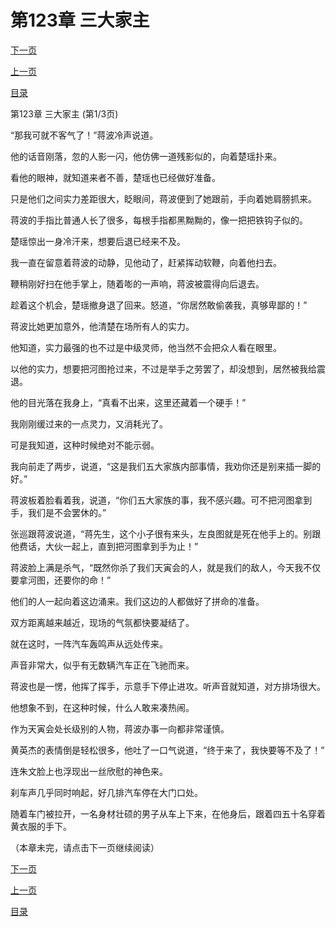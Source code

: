 <h1>第123章   三大家主</h1>
            <div><p><a href="./0367_%E7%AC%AC123%E7%AB%A0_%E4%B8%89%E5%A4%A7%E5%AE%B6%E4%B8%BB.md">下一页</a></p><p><a href="./0365_%E7%AC%AC122%E7%AB%A0_%E8%B6%81%E4%BA%BA%E4%B9%8B%E5%8D%B1.md">上一页</a></p><p><a href="../">目录</a></p></div>
            <div><p>第123章   三大家主 (第1/3页)</p><p>“那我可就不客气了！”蒋波冷声说道。</p><p>他的话音刚落，忽的人影一闪，他仿佛一道残影似的，向着楚瑶扑来。</p><p>看他的眼神，就知道来者不善，楚瑶也已经做好准备。</p><p>只是他们之间实力差距很大，眨眼间，蒋波便到了她跟前，手向着她肩膀抓来。</p><p>蒋波的手指比普通人长了很多，每根手指都黑黝黝的，像一把把铁钩子似的。</p><p>楚瑶惊出一身冷汗来，想要后退已经来不及。</p><p>我一直在留意着蒋波的动静，见他动了，赶紧挥动软鞭，向着他扫去。</p><p>鞭稍刚好扫在他手掌上，随着嘭的一声响，蒋波被震得向后退去。</p><p>趁着这个机会，楚瑶撤身退了回来。怒道，“你居然敢偷袭我，真够卑鄙的！”</p><p>蒋波比她更加意外，他清楚在场所有人的实力。</p><p>他知道，实力最强的也不过是中级灵师，他当然不会把众人看在眼里。</p><p>以他的实力，想要把河图抢过来，不过是举手之劳罢了，却没想到，居然被我给震退。</p><p>他的目光落在我身上，“真看不出来，这里还藏着一个硬手！”</p><p>我刚刚缓过来的一点灵力，又消耗光了。</p><p>可是我知道，这种时候绝对不能示弱。</p><p>我向前走了两步，说道，“这是我们五大家族内部事情，我劝你还是别来插一脚的好。”</p><p>蒋波板着脸看着我，说道，“你们五大家族的事，我不感兴趣。可不把河图拿到手，我们是不会罢休的。”</p><p>张巡跟蒋波说道，“蒋先生，这个小子很有来头，左良图就是死在他手上的。别跟他费话，大伙一起上，直到把河图拿到手为止！”</p><p>蒋波脸上满是杀气，“既然你杀了我们天寅会的人，就是我们的敌人，今天我不仅要拿河图，还要你的命！”</p><p>他们的人一起向着这边涌来。我们这边的人都做好了拼命的准备。</p><p>双方距离越来越近，现场的气氛都快要凝结了。</p><p>就在这时，一阵汽车轰鸣声从远处传来。</p><p>声音非常大，似乎有无数辆汽车正在飞驰而来。</p><p>蒋波也是一愣，他挥了挥手，示意手下停止进攻。听声音就知道，对方排场很大。</p><p>他想象不到，在这种时候，什么人敢来凑热闹。</p><p>作为天寅会处长级别的人物，蒋波办事一向都非常谨慎。</p><p>黄英杰的表情倒是轻松很多，他吐了一口气说道，“终于来了，我快要等不及了！”</p><p>连朱文脸上也浮现出一丝欣慰的神色来。</p><p>刹车声几乎同时响起，好几排汽车停在大门口处。</p><p>随着车门被拉开，一名身材壮硕的男子从车上下来，在他身后，跟着四五十名穿着黄衣服的手下。</p><p>（本章未完，请点击下一页继续阅读）</p></div>
            <div><p><a href="./0367_%E7%AC%AC123%E7%AB%A0_%E4%B8%89%E5%A4%A7%E5%AE%B6%E4%B8%BB.md">下一页</a></p><p><a href="./0365_%E7%AC%AC122%E7%AB%A0_%E8%B6%81%E4%BA%BA%E4%B9%8B%E5%8D%B1.md">上一页</a></p><p><a href="../">目录</a></p></div>